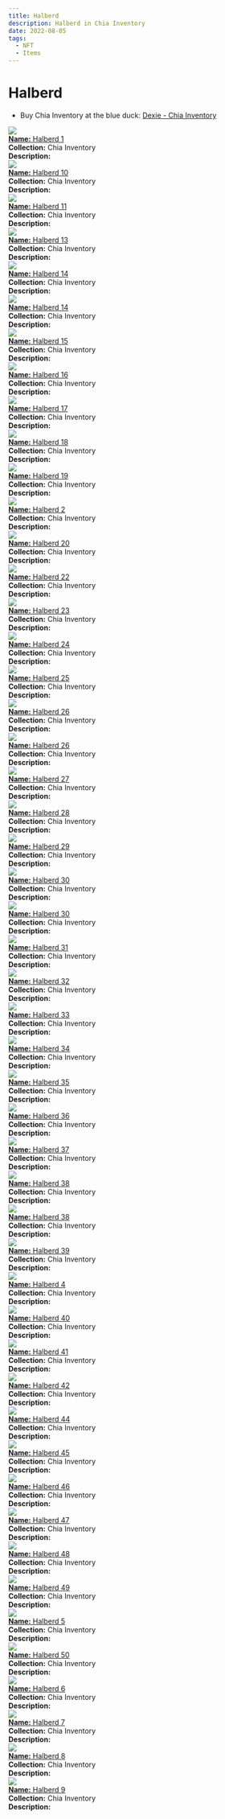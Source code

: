 ```yaml
---
title: Halberd
description: Halberd in Chia Inventory
date: 2022-08-05
tags:
  - NFT
  - Items
---
```


# Halberd

- Buy Chia Inventory at the blue duck: [Dexie - Chia Inventory](https://dexie.space/offers/col16fpva26fhdjp2echs3cr7c30gzl7qe67hu9grtsjcqldz354asjsyzp6wx/xch)

<div class="item_thumbnail_detail">
<img src="https://pnilv3h3e6pptmbrfc5aztyvpawi355sghd43ubwznhj6ga5hi.arweave.net/e1C67PsnnvmwMSi6DM8VeCyN97I-xx83QNstOnxgdOs"><br/>
<div><a href="https://www.spacescan.io/xch/coin/0x20c1b5d419b8c7bad9e513c779ccefde4df624f34eb85c4a49691b846d07d608"><strong>Name:</strong> Halberd 1</a></div>
<div><strong>Collection:</strong> Chia Inventory</div>
<div><strong>Description:</strong> </div>
</div>
<div class="item_thumbnail_detail">
<img src="https://vafw3esttqodxegj7b544rzz5bbkwc6umrevo4oqbbygwkqm.arweave.net/qAttklOc-HDuQyfh7zkc56EKrC9Rk--SVdx0AhwayoM"><br/>
<div><a href="https://www.spacescan.io/xch/coin/0xaafd5bc36b70f1b8ced175997d69615551bcf5bb297194f2beb39020f4ceb59e"><strong>Name:</strong> Halberd 10</a></div>
<div><strong>Collection:</strong> Chia Inventory</div>
<div><strong>Description:</strong> </div>
</div>
<div class="item_thumbnail_detail">
<img src="https://rzydim5jdvckrthjfkyiidv5zdtk3s5kt2wjim7jdeqghpie.arweave.net/jnA0M6kd_RKjM6SqwhA69yOaty6-qerJQz6RkgY70EM"><br/>
<div><a href="https://www.spacescan.io/xch/coin/0x2234a8c667a5852b096e598790498f9fcafe55fff4ca41c080de876d8b3457e2"><strong>Name:</strong> Halberd 11</a></div>
<div><strong>Collection:</strong> Chia Inventory</div>
<div><strong>Description:</strong> </div>
</div>
<div class="item_thumbnail_detail">
<img src="https://t2pvsbu24qsmki6rgyyqr6h5cijfvaguqcuptqrw26x2gtu2ra.arweave.net/np9ZBprkJMUj0TYxCPj9EhJagNSAqPnCNtevo06ai_I"><br/>
<div><a href="https://www.spacescan.io/xch/coin/0x80551d96378df8a042e98c18a72969ba36acffe46f593dcf546560335bc53a98"><strong>Name:</strong> Halberd 13</a></div>
<div><strong>Collection:</strong> Chia Inventory</div>
<div><strong>Description:</strong> </div>
</div>
<div class="item_thumbnail_detail">
<img src="https://nekqyujpdjg4t2y3famgraex3fneplgu6gi7vagztgkpbzjz4u.arweave.net/aRUMUS8aTcnrGy-gYaICX2VpHrNTxkfqA2ZmU8OU55U"><br/>
<div><a href="https://www.spacescan.io/xch/coin/0x0bcba745ef1aae932519be3311a5d99a174cebf03dfbc2266c557d41da5b89b0"><strong>Name:</strong> Halberd 14</a></div>
<div><strong>Collection:</strong> Chia Inventory</div>
<div><strong>Description:</strong> </div>
</div>
<div class="item_thumbnail_detail">
<img src="https://nekqyujpdjg4t2y3famgraex3fneplgu6gi7vagztgkpbzjz4u.arweave.net/aRUMUS8aTcnrGy-gYaICX2VpHrNTxkfqA2ZmU8OU55U"><br/>
<div><a href="https://www.spacescan.io/xch/coin/0x0bcba745ef1aae932519be3311a5d99a174cebf03dfbc2266c557d41da5b89b0"><strong>Name:</strong> Halberd 14</a></div>
<div><strong>Collection:</strong> Chia Inventory</div>
<div><strong>Description:</strong> </div>
</div>
<div class="item_thumbnail_detail">
<img src="https://s3mp3gxjf7wkitg2ggurlpmd43z2fdqfcyvahtpxiozftjpque.arweave.net/ltj9mukv7KRM2jGpFb2D5vOijgUWKgPN90OyWaXwo-c"><br/>
<div><a href="https://www.spacescan.io/xch/coin/0xe5f44fb5c6f158ccac7ccb00d215c80831a8b17db227b2875a08a3b9f984abec"><strong>Name:</strong> Halberd 15</a></div>
<div><strong>Collection:</strong> Chia Inventory</div>
<div><strong>Description:</strong> </div>
</div>
<div class="item_thumbnail_detail">
<img src="https://j44wbkjewwkcujo6opya2oxdjl3kbwdcagokq35ki6nhplia.arweave.net/TzlgqSS1-lCol3nPwDTrjSvag2GIBnKhvqke_ad60AI"><br/>
<div><a href="https://www.spacescan.io/xch/coin/0xd82312c010c6e7668c1a02ae81a2b0aea6670df5e697601518cf95f362e1f665"><strong>Name:</strong> Halberd 16</a></div>
<div><strong>Collection:</strong> Chia Inventory</div>
<div><strong>Description:</strong> </div>
</div>
<div class="item_thumbnail_detail">
<img src="https://o43lcwg32lbri4jnaktgg5yd3xfvomk6dug4zia3lnlllhqi.arweave.net/dzaxWNvSwxRxLQKmY3cD-3ct-XMV4dDcygG1tW-tZ4I"><br/>
<div><a href="https://www.spacescan.io/xch/coin/0x1dea1039d8da19f858c93ecc45b5ffd7a2a4d5c1d160241e957f0f6e03a044bd"><strong>Name:</strong> Halberd 17</a></div>
<div><strong>Collection:</strong> Chia Inventory</div>
<div><strong>Description:</strong> </div>
</div>
<div class="item_thumbnail_detail">
<img src="https://cz5xi5hr4wyhxlg22bgm7g2b62vy7tt4uac5o6icvqtx5iyx.arweave.net/Fnt0d_PHlsHus2tBMz5tB9quPznygBdd5AqwnfqMX-w"><br/>
<div><a href="https://www.spacescan.io/xch/coin/0x44827efc769a9e5444306891cc32d0c98a268569be963f7c4d11ec6369da9aed"><strong>Name:</strong> Halberd 18</a></div>
<div><strong>Collection:</strong> Chia Inventory</div>
<div><strong>Description:</strong> </div>
</div>
<div class="item_thumbnail_detail">
<img src="https://zdziqzrtkxr54b4v2w57luqgfgrbabiol6nobricgxt2umjvem.arweave.net/yPKI_ZjNV494HldW79dIGKaIQBQ5fmuDFAjXnqjE1I8"><br/>
<div><a href="https://www.spacescan.io/xch/coin/0xdd206313f64a8bbdae288cbe2e341550bf7d80a932b3557dba85a7030637cbee"><strong>Name:</strong> Halberd 19</a></div>
<div><strong>Collection:</strong> Chia Inventory</div>
<div><strong>Description:</strong> </div>
</div>
<div class="item_thumbnail_detail">
<img src="https://nmqqgax3lhenjgiguonkbyrrddo7rt4h4a7hs67ilp5loasv.arweave.net/-ayEDAvtZyNSZBqOaoOIxGN34z4fgPnl76Fv6tw-JVw"><br/>
<div><a href="https://www.spacescan.io/xch/coin/0x7d34d33ec7625676f52b405f6f969f624c7959c6992111591b4572b47c4cc918"><strong>Name:</strong> Halberd 2</a></div>
<div><strong>Collection:</strong> Chia Inventory</div>
<div><strong>Description:</strong> </div>
</div>
<div class="item_thumbnail_detail">
<img src="https://inodut2r2iislvyyorasn4ft4kt3w4ymawdi3zgwijrw62a.arweave.net/Q1w6T1HSESXXGHRBJvCz4_qe7cwwFho3k1-k_J-jb2g"><br/>
<div><a href="https://www.spacescan.io/xch/coin/0x7ae6da6c6d70078fbe1cc2e9eeaa27b1213288830565a7e4ac8bf8d8ca899505"><strong>Name:</strong> Halberd 20</a></div>
<div><strong>Collection:</strong> Chia Inventory</div>
<div><strong>Description:</strong> </div>
</div>
<div class="item_thumbnail_detail">
<img src="https://bxugcx4csnzwbrmziqy4iny7pcexvtbiaea4pnpqw4sgmlavilyq.arweave.net/DehhX4KTc2DFmUQxxDcfeIl6zCgBAce18LckZiwVQvE"><br/>
<div><a href="https://www.spacescan.io/xch/coin/0x37ddbb25b6314a3f30d9b12c566231a459adf2c5267862cc4b416bbef7d2ed18"><strong>Name:</strong> Halberd 22</a></div>
<div><strong>Collection:</strong> Chia Inventory</div>
<div><strong>Description:</strong> </div>
</div>
<div class="item_thumbnail_detail">
<img src="https://55soxpfforfzglpoaigqvwe7ajhqq64dsrqjg66pc52mf3h2.arweave.net/7-2TrvKV0S5Mt7gINCtifAk8Ie4OUYJN7_zxd0wuz6o"><br/>
<div><a href="https://www.spacescan.io/xch/coin/0x68528eff7e5ee1e8b073e462ac73d3f5459082f3f29ac1784d778bb20cc003dc"><strong>Name:</strong> Halberd 23</a></div>
<div><strong>Collection:</strong> Chia Inventory</div>
<div><strong>Description:</strong> </div>
</div>
<div class="item_thumbnail_detail">
<img src="https://4rydlhmtc6sdbouq4wav3gdrvabfvxbeln2ccwhrctun3cha.arweave.net/5H_A1nZMXpDC6k-OWBXZhxqAJa3CRbdCFY8RTo3Yj_g"><br/>
<div><a href="https://www.spacescan.io/xch/coin/0xb788ad02018eb3ed75e3555eb8d819f5aa1be0cafbfc80564effd0d46cb5e6b3"><strong>Name:</strong> Halberd 24</a></div>
<div><strong>Collection:</strong> Chia Inventory</div>
<div><strong>Description:</strong> </div>
</div>
<div class="item_thumbnail_detail">
<img src="https://ihlkbdu6szhogvieytttywrv3unycygwuna63utq6d5tyn3hdrtq.arweave.net/Qdagjp6WTuNVBMTnPFo13RuBYNajQe3ScPD7PDdnHGc"><br/>
<div><a href="https://www.spacescan.io/xch/coin/0x53487ad5443ea1c8ae7c39a8851e50b3e12609230c7581d15d7917c9ead1cd8d"><strong>Name:</strong> Halberd 25</a></div>
<div><strong>Collection:</strong> Chia Inventory</div>
<div><strong>Description:</strong> </div>
</div>
<div class="item_thumbnail_detail">
<img src="https://cemmesmwu6oagxtalger4xwnnwnk4wuwakk23viiywkkyqfi.arweave.net/ERjCSZannANeYFmJHl7NbZquWpYCla3V-CMW-UrECoU"><br/>
<div><a href="https://www.spacescan.io/xch/coin/0x6dc00cf04899046f5330efbcdbc63ce3648a1b3aade4f4d53b0374ca3e09f1d6"><strong>Name:</strong> Halberd 26</a></div>
<div><strong>Collection:</strong> Chia Inventory</div>
<div><strong>Description:</strong> </div>
</div>
<div class="item_thumbnail_detail">
<img src="https://cemmesmwu6oagxtalger4xwnnwnk4wuwakk23viiywkkyqfi.arweave.net/ERjCSZannANeYFmJHl7NbZquWpYCla3V-CMW-UrECoU"><br/>
<div><a href="https://www.spacescan.io/xch/coin/0x6dc00cf04899046f5330efbcdbc63ce3648a1b3aade4f4d53b0374ca3e09f1d6"><strong>Name:</strong> Halberd 26</a></div>
<div><strong>Collection:</strong> Chia Inventory</div>
<div><strong>Description:</strong> </div>
</div>
<div class="item_thumbnail_detail">
<img src="https://62ngaet2zzbegmj7ity3jfwhtzhrgb2it4vfdc667ezbybcj.arweave.net/9ppgEnrOQkMxP-0TxtJbHnk8TB0ifKlGL3vkyHAR_J4"><br/>
<div><a href="https://www.spacescan.io/xch/coin/0x6a565a17324f1f42866be0921949528b5d13dd646bbc508fa37a208992b70255"><strong>Name:</strong> Halberd 27</a></div>
<div><strong>Collection:</strong> Chia Inventory</div>
<div><strong>Description:</strong> </div>
</div>
<div class="item_thumbnail_detail">
<img src="https://tspvjkhyi6o3rl44feaf4gnuub33g2557jdtt4ry73zuujqu.arweave.net/nJ9UqPhHnbivnCkAXh_m0oHeza736Rzny_-OP7zSiYU"><br/>
<div><a href="https://www.spacescan.io/xch/coin/0x85979dc8e2429e4a88aeb60a9e9a7a6f6a06f0b0213ca3b66fc102656f112242"><strong>Name:</strong> Halberd 28</a></div>
<div><strong>Collection:</strong> Chia Inventory</div>
<div><strong>Description:</strong> </div>
</div>
<div class="item_thumbnail_detail">
<img src="https://fetjj56itjy4kuembkiekaclq245prcsmyjehv33giaqlltegm.arweave.net/KSaU98iaccVQjAqQRQBLhr_nXxFJmEkPXezIBBa5kM4"><br/>
<div><a href="https://www.spacescan.io/xch/coin/0xb92a411d38e6ffba77490c67adac66680fecd87274ff82c838546e7234e9f176"><strong>Name:</strong> Halberd 29</a></div>
<div><strong>Collection:</strong> Chia Inventory</div>
<div><strong>Description:</strong> </div>
</div>
<div class="item_thumbnail_detail">
<img src="https://6d2dy42xxc5hlpce6hr5kaqufamcwifiqevepdj5cv34qdst6apa.arweave.net/8PQ8c1e4unW8RPHj1QIUKBgrIKiBKkeNPRV3yA5T8B4"><br/>
<div><a href="https://www.spacescan.io/xch/coin/0x3dc21200685d25d291ad5a249a2a8d4ca830551b61294de1f0c45bbbf79fa691"><strong>Name:</strong> Halberd 30</a></div>
<div><strong>Collection:</strong> Chia Inventory</div>
<div><strong>Description:</strong> </div>
</div>
<div class="item_thumbnail_detail">
<img src="https://6d2dy42xxc5hlpce6hr5kaqufamcwifiqevepdj5cv34qdst6apa.arweave.net/8PQ8c1e4unW8RPHj1QIUKBgrIKiBKkeNPRV3yA5T8B4"><br/>
<div><a href="https://www.spacescan.io/xch/coin/0x3dc21200685d25d291ad5a249a2a8d4ca830551b61294de1f0c45bbbf79fa691"><strong>Name:</strong> Halberd 30</a></div>
<div><strong>Collection:</strong> Chia Inventory</div>
<div><strong>Description:</strong> </div>
</div>
<div class="item_thumbnail_detail">
<img src="https://3u25ljbuy3kxdedj4xytfmswtkydjcylsmsqm5zu3nuggbendg6a.arweave.net/3TXVpDTG1XGQaeXxMrJWmrA0iwuTJQZ3NNtoYwSNGbw"><br/>
<div><a href="https://www.spacescan.io/xch/coin/0x3edcbd3b25b3b489f249bf80f0ea3590aba917affec1a17cb8d462120e43abe1"><strong>Name:</strong> Halberd 31</a></div>
<div><strong>Collection:</strong> Chia Inventory</div>
<div><strong>Description:</strong> </div>
</div>
<div class="item_thumbnail_detail">
<img src="https://pn7fiushcv2hpxxey6tdhvw7ffz7q5uevcwefmj4vya6ccro.arweave.net/e35UUkcVdHfe5MemM9bfKXP4doSorEKxPK4B4__Qouo"><br/>
<div><a href="https://www.spacescan.io/xch/coin/0x9efc13f967c37be74ded9aa0ef67ef6c6396a76022712a593d1a3cb776c4dc25"><strong>Name:</strong> Halberd 32</a></div>
<div><strong>Collection:</strong> Chia Inventory</div>
<div><strong>Description:</strong> </div>
</div>
<div class="item_thumbnail_detail">
<img src="https://4ogfe3iv4noqrujzfryn3wnzfgw25yoxzxg56cdpbhqre7my.arweave.net/44x_SbRXjXQjR-OS-xw3dm5Ka2u4dfNzd8IbwnhEn2Y"><br/>
<div><a href="https://www.spacescan.io/xch/coin/0x41ddc1c0179dfa61fcaa2d6bd54aee8255f384e7e0953f33d2f51c28bfda8272"><strong>Name:</strong> Halberd 33</a></div>
<div><strong>Collection:</strong> Chia Inventory</div>
<div><strong>Description:</strong> </div>
</div>
<div class="item_thumbnail_detail">
<img src="https://ylwiw5capxry6pgk5oerroul5uco46r6azujszw6m6mtd7cbs4.arweave.net/wuyLdEB94488yuuJGLqL7QTuej4GaJlm3meZM-fxBl4"><br/>
<div><a href="https://www.spacescan.io/xch/coin/0x68e2d9cf917177d71a7f7b154f2083723984ced373fd5c2b0ed449f33df8d2dc"><strong>Name:</strong> Halberd 34</a></div>
<div><strong>Collection:</strong> Chia Inventory</div>
<div><strong>Description:</strong> </div>
</div>
<div class="item_thumbnail_detail">
<img src="https://jvabmfk6g5jj5c43gz3yxeu2phcnxqgavemf4a63shecmcmv.arweave.net/TUAWFV43Up6LmzZ_3i5KaecTbwMCpGF-4D25HIJgmVE"><br/>
<div><a href="https://www.spacescan.io/xch/coin/0xf5952360759c27effbfd3ccd9f6db5bf903319dbcf5d71bb3c41b466586f6568"><strong>Name:</strong> Halberd 35</a></div>
<div><strong>Collection:</strong> Chia Inventory</div>
<div><strong>Description:</strong> </div>
</div>
<div class="item_thumbnail_detail">
<img src="https://u4wrdpkvzghofzhugku54qedjnlcolj63qvhek257wcyzvdrjfmq.arweave.net/py0RvVXJjuLk9DKp3kCDS1YnLT7cKnIrXf2FjNRxSVk"><br/>
<div><a href="https://www.spacescan.io/xch/coin/0xe1a66f5df59498df7626a6b3433d3caa41e3bfcc816e941a47b129c7e6f41c04"><strong>Name:</strong> Halberd 36</a></div>
<div><strong>Collection:</strong> Chia Inventory</div>
<div><strong>Description:</strong> </div>
</div>
<div class="item_thumbnail_detail">
<img src="https://pczwv4oodvevxrbgwugyjrcvnfxrosu5htxecobg42cehssq.arweave.net/eLNq8c4_dSVvEJrUNhMRVaW8XSp-087kE4JuaEQ8pQ4"><br/>
<div><a href="https://www.spacescan.io/xch/coin/0x83e1f3a3eea6ac8dfcc1118a6a752271ba7ca0fc2fe4a2e27dac9bc3c09b9834"><strong>Name:</strong> Halberd 37</a></div>
<div><strong>Collection:</strong> Chia Inventory</div>
<div><strong>Description:</strong> </div>
</div>
<div class="item_thumbnail_detail">
<img src="https://a3vnk5kj5zjdevoelv5z5uqm4m3seovzhob5wm6pzguiree4.arweave.net/BurV_dUnuU-jJV_xF17ntIM4zciOrk7g9szz8moiJCc"><br/>
<div><a href="https://www.spacescan.io/xch/coin/0xf58c1377aec3c79019d268b8369b312e1848d558d17cfd96cf8f5702b748cbe3"><strong>Name:</strong> Halberd 38</a></div>
<div><strong>Collection:</strong> Chia Inventory</div>
<div><strong>Description:</strong> </div>
</div>
<div class="item_thumbnail_detail">
<img src="https://a3vnk5kj5zjdevoelv5z5uqm4m3seovzhob5wm6pzguiree4.arweave.net/BurV_dUnuU-jJV_xF17ntIM4zciOrk7g9szz8moiJCc"><br/>
<div><a href="https://www.spacescan.io/xch/coin/0xf58c1377aec3c79019d268b8369b312e1848d558d17cfd96cf8f5702b748cbe3"><strong>Name:</strong> Halberd 38</a></div>
<div><strong>Collection:</strong> Chia Inventory</div>
<div><strong>Description:</strong> </div>
</div>
<div class="item_thumbnail_detail">
<img src="https://6rbfjwtnklnotubc3orjw3yidmadixpbpibwmzvs7zv6ktgyy4.arweave.net/9EJU2m1S2unQItuim28I-GwA0XeF6A2Zmsv5r5UzYx0"><br/>
<div><a href="https://www.spacescan.io/xch/coin/0x55267093b1f9fbf829e766a0e603f44bfd37e56bf62709c1137ae140c880bfb1"><strong>Name:</strong> Halberd 39</a></div>
<div><strong>Collection:</strong> Chia Inventory</div>
<div><strong>Description:</strong> </div>
</div>
<div class="item_thumbnail_detail">
<img src="https://lq3mupdynj4qlnkmnplhbiol5yvxithwulbh26qj7lg7j24d.arweave.net/XDbKPHhqeQW1TGvWcKHL7it0-TPaiwn16C-frN9OuDk"><br/>
<div><a href="https://www.spacescan.io/xch/coin/0x3bfda852bf9de933280b131f2e926eafbc5547b4995ed4e6832eedcfe5778539"><strong>Name:</strong> Halberd 4</a></div>
<div><strong>Collection:</strong> Chia Inventory</div>
<div><strong>Description:</strong> </div>
</div>
<div class="item_thumbnail_detail">
<img src="https://javjke32ks425doajveodtcn2zdjjizdeudwoetj6vqicodqo4.arweave.net/_SCqVE3pUua6NwE1I4cxN1kaUoyMlB2cSafVggThwd8"><br/>
<div><a href="https://www.spacescan.io/xch/coin/0xce93c2f2a835fbd61dd5621a93d3d2e8c7cc7fc550a4e25381f5a4f6df6e6f75"><strong>Name:</strong> Halberd 40</a></div>
<div><strong>Collection:</strong> Chia Inventory</div>
<div><strong>Description:</strong> </div>
</div>
<div class="item_thumbnail_detail">
<img src="https://5w7tdqi6wycuifej3w2yvrctfskgjkuxbi7hj5ve3ljjrs3qcq.arweave.net/7b8xwR62BUQUid21isRTLJRkqpcKPnT2pNrSmMtwF_A"><br/>
<div><a href="https://www.spacescan.io/xch/coin/0x4dc1989fcf648448dcdccd799bab99d53a04d4efcd784e1eb01b4a4205ec18c9"><strong>Name:</strong> Halberd 41</a></div>
<div><strong>Collection:</strong> Chia Inventory</div>
<div><strong>Description:</strong> </div>
</div>
<div class="item_thumbnail_detail">
<img src="https://zjhwop66c4ozucavkwztva4su4y4ecdl66sowysmeqaxbefl.arweave.net/yk9nP94XHZoIFVWz_OoOSpzHCCGv3pOtiTCQBc-JCrk"><br/>
<div><a href="https://www.spacescan.io/xch/coin/0x5fd1f984a9b187d660f9e9a0987afa955e653e817b5d33dbcb00084ba6080242"><strong>Name:</strong> Halberd 42</a></div>
<div><strong>Collection:</strong> Chia Inventory</div>
<div><strong>Description:</strong> </div>
</div>
<div class="item_thumbnail_detail">
<img src="https://s5afxaoxljyh4zcq4ls4n7hkv4lshrp7db7yvimc6uvooi4i.arweave.net/l0BbgddacH5kUOLlxv_zqrxc-jxf8Y_f4qhgvUq5yOI"><br/>
<div><a href="https://www.spacescan.io/xch/coin/0x2bc9a1ed6b828514f3dd2205d9b0678720dc945dde209e235ebaa44831ca278d"><strong>Name:</strong> Halberd 44</a></div>
<div><strong>Collection:</strong> Chia Inventory</div>
<div><strong>Description:</strong> </div>
</div>
<div class="item_thumbnail_detail">
<img src="https://vl6zeegzxf3xwvhg47wt7ewdq2bhldhlzfqevh5wmvqlks3nun2a.arweave.net/qv2SENm5d3tU5uftP5LDhoJ1jOvJYEqftmVgtUtto3Q"><br/>
<div><a href="https://www.spacescan.io/xch/coin/0xb7122128004f766bcfdfc141e471e2bd404521927e7a3484123ee79e041489e8"><strong>Name:</strong> Halberd 45</a></div>
<div><strong>Collection:</strong> Chia Inventory</div>
<div><strong>Description:</strong> </div>
</div>
<div class="item_thumbnail_detail">
<img src="https://yralxowwb27m3zt4yedbfe2zr2pcnacfyzhy6blvawrufoty.arweave.net/xEC7utYOvs3mfMEGE_-pNZjp4mgEXGT48FdQWjQrp4A"><br/>
<div><a href="https://www.spacescan.io/xch/coin/0xe5677468729d26df4cf4facd32bcc28280391ec8723a77c00aad17e34373547d"><strong>Name:</strong> Halberd 46</a></div>
<div><strong>Collection:</strong> Chia Inventory</div>
<div><strong>Description:</strong> </div>
</div>
<div class="item_thumbnail_detail">
<img src="https://q3it2e2nze7wkd6ddepvenxjpg24e3kzcs4xgkjk66k42quedq.arweave.net/htE9E03JP2UPwxkfUjbpebXCb_VkUuXMpKveVzUKEHE"><br/>
<div><a href="https://www.spacescan.io/xch/coin/0x97c7814b6bce0099b635708d84bcedbd164a465d14cd6295ceeee9be0cb87a73"><strong>Name:</strong> Halberd 47</a></div>
<div><strong>Collection:</strong> Chia Inventory</div>
<div><strong>Description:</strong> </div>
</div>
<div class="item_thumbnail_detail">
<img src="https://ih56wicslfwmhzd72bpf36gbflxfpvtj2zcnpr2wpdgjxjrsyq.arweave.net/QfvrIFJZbMPkf9BeXfjBKu5X1mnWRNfHVnjMm6Yyx-I"><br/>
<div><a href="https://www.spacescan.io/xch/coin/0x189edcd68e07ad5a2b85847e9496f852cf2f00c93a3f2f71b67f287841ce7fe2"><strong>Name:</strong> Halberd 48</a></div>
<div><strong>Collection:</strong> Chia Inventory</div>
<div><strong>Description:</strong> </div>
</div>
<div class="item_thumbnail_detail">
<img src="https://nmgtqyvi4wjr5ze4lpikqjewzo4xn4dm43rwxtunxoqvbqd4.arweave.net/aw04Yqj_lkx7_knFvQqCSWy7l28Gzm42vOjbuhU_MB8"><br/>
<div><a href="https://www.spacescan.io/xch/coin/0x1419b878a9e83ab742185c84bb908a850de4b1c0767d048ea126b0eb66bed09f"><strong>Name:</strong> Halberd 49</a></div>
<div><strong>Collection:</strong> Chia Inventory</div>
<div><strong>Description:</strong> </div>
</div>
<div class="item_thumbnail_detail">
<img src="https://bb7o5l3dogdkt3azvcb6jqxqxr4m3sr5xbtdgnghitfdsnaw5wkq.arweave.net/CH7ur2NxhqnsGaiD5MLwvHjNyj24ZjM0x0TKOTQW7ZU"><br/>
<div><a href="https://www.spacescan.io/xch/coin/0xe355af7f6af64dbccae2bedf9bc7c61d8f7d82da36f7f0016026501edcb358c6"><strong>Name:</strong> Halberd 5</a></div>
<div><strong>Collection:</strong> Chia Inventory</div>
<div><strong>Description:</strong> </div>
</div>
<div class="item_thumbnail_detail">
<img src="https://2hi2ssawebmsbx67vpmckelrbe2qifxxxq5zrj246hrozn3qbxwa.arweave.net/0dGpSBYgWSDf36vYJRFxCTUEFve8O5inXPHi7LdwDew"><br/>
<div><a href="https://www.spacescan.io/xch/coin/0x76c72ce3d0c69df52b1bb9f7aa53dfed440dc9084267390357f641b801d70251"><strong>Name:</strong> Halberd 50</a></div>
<div><strong>Collection:</strong> Chia Inventory</div>
<div><strong>Description:</strong> </div>
</div>
<div class="item_thumbnail_detail">
<img src="https://zietrm6ot7bxnsq4zrdidlysoee73pfl7nq6flgf5foiujkdlm.arweave.net/ygk4s86fw3bKHMxGga8ScQn9vKv7Y_eKsxelciiVDW0"><br/>
<div><a href="https://www.spacescan.io/xch/coin/0x601471bb12129c09b94b9ba62111aac30c345a383bb0aa9d17ee171f7bbbca74"><strong>Name:</strong> Halberd 6</a></div>
<div><strong>Collection:</strong> Chia Inventory</div>
<div><strong>Description:</strong> </div>
</div>
<div class="item_thumbnail_detail">
<img src="https://2wcvmxbnehizrfbrsulkxswrl7brtwx5hcshzltbbwqjhrru.arweave.net/1YVWXC0h0ZiUMZUWq8-rRX8MZ2v04pHy_uYQ2gk8Y0s"><br/>
<div><a href="https://www.spacescan.io/xch/coin/0xa7ecbfedc5898f4ca8f084a5cc92fa4b15859788eb497e441b321b0386b82b02"><strong>Name:</strong> Halberd 7</a></div>
<div><strong>Collection:</strong> Chia Inventory</div>
<div><strong>Description:</strong> </div>
</div>
<div class="item_thumbnail_detail">
<img src="https://bzi4nwq5wdzku7j7wfdh4ny33zw6lyzr6zjqf5hvygw2nxdc.arweave.net/DlHG2h2w8qp9P7FGfjcb3m3l4zH2UwL09-cGt_ptxiQ"><br/>
<div><a href="https://www.spacescan.io/xch/coin/0x04c997ba3b7b6967f3ad6728d46c55f3b195f876ec43e4413cad57a115579a24"><strong>Name:</strong> Halberd 8</a></div>
<div><strong>Collection:</strong> Chia Inventory</div>
<div><strong>Description:</strong> </div>
</div>
<div class="item_thumbnail_detail">
<img src="https://t7djusjeibljraoyo236rs6lewmrsyxxrswjqwoafu2q5eas.arweave.net/n8aa_SSRAVpiB2Ha36MvLJZkZYveMrJhZwC01DpA-SI"><br/>
<div><a href="https://www.spacescan.io/xch/coin/0xfe8c4f7ebf1d8f51485fa348190e293e5ae81c904aa3586ccd6b46a754f0450f"><strong>Name:</strong> Halberd 9</a></div>
<div><strong>Collection:</strong> Chia Inventory</div>
<div><strong>Description:</strong> </div>
</div>

